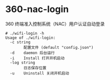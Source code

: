 # 360-nac-login
360 终端准入控制系统（NAC）用户认证自动登录


```
# ./wifi-login -h
Usage of ./wifi-login:
  -c string
    	配置文件 (default "config.json")
  -d	daemon 后台运行
  -i	Install 打开开机启动
  -log string
    	日志保存位置
  -u	Uninstall 关闭开机启动
```
